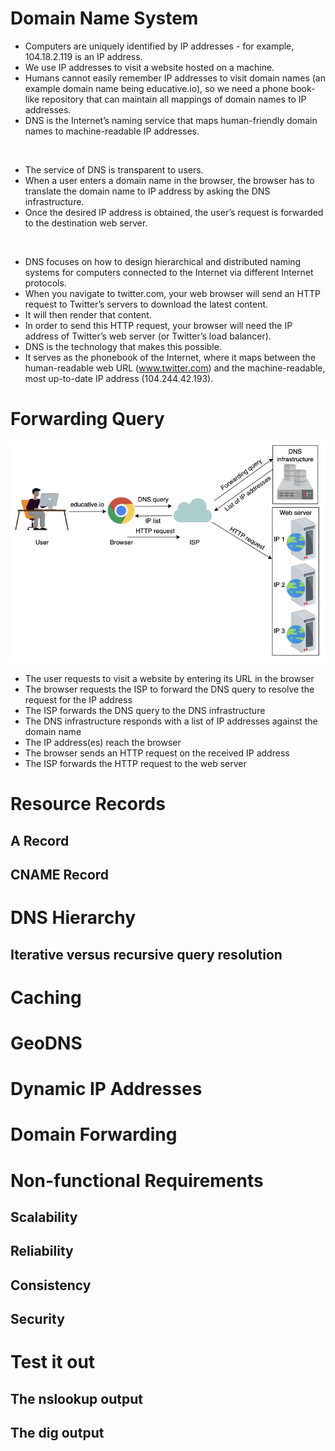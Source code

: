 # Domain Name System

- Computers are uniquely identified by IP addresses - for example, 104.18.2.119 is an IP address.
- We use IP addresses to visit a website hosted on a machine.
- Humans cannot easily remember IP addresses to visit domain names (an example domain name being educative.io), so we need a phone book-like repository that can maintain all mappings of domain names to IP addresses.
- DNS is the Internet’s naming service that maps human-friendly domain names to machine-readable IP addresses.

<br/>

- The service of DNS is transparent to users.
- When a user enters a domain name in the browser, the browser has to translate the domain name to IP address by asking the DNS infrastructure.
- Once the desired IP address is obtained, the user’s request is forwarded to the destination web server.

<br/>

- DNS focuses on how to design hierarchical and distributed naming systems for computers connected to the Internet via different Internet protocols.
- When you navigate to twitter.com, your web browser will send an HTTP request to Twitter’s servers to download the latest content.
- It will then render that content.
- In order to send this HTTP request, your browser will need the IP address of Twitter’s web server (or Twitter’s load balancer).
- DNS is the technology that makes this possible.
- It serves as the phonebook of the Internet, where it maps between the human-readable web URL (www.twitter.com) and the machine-readable, most up-to-date IP address (104.244.42.193).

# Forwarding Query

![DNS execution flow](images/domain_name_system_forwarding_query.png)

- The user requests to visit a website by entering its URL in the browser
- The browser requests the ISP to forward the DNS query to resolve the request for the IP address
- The ISP forwards the DNS query to the DNS infrastructure
- The DNS infrastructure responds with a list of IP addresses against the domain name
- The IP address(es) reach the browser
- The browser sends an HTTP request on the received IP address
- The ISP forwards the HTTP request to the web server

# Resource Records

## A Record

## CNAME Record

# DNS Hierarchy

## Iterative versus recursive query resolution

# Caching

# GeoDNS

# Dynamic IP Addresses

# Domain Forwarding

# Non-functional Requirements

## Scalability

## Reliability

## Consistency

## Security

# Test it out

## The nslookup output

## The dig output

